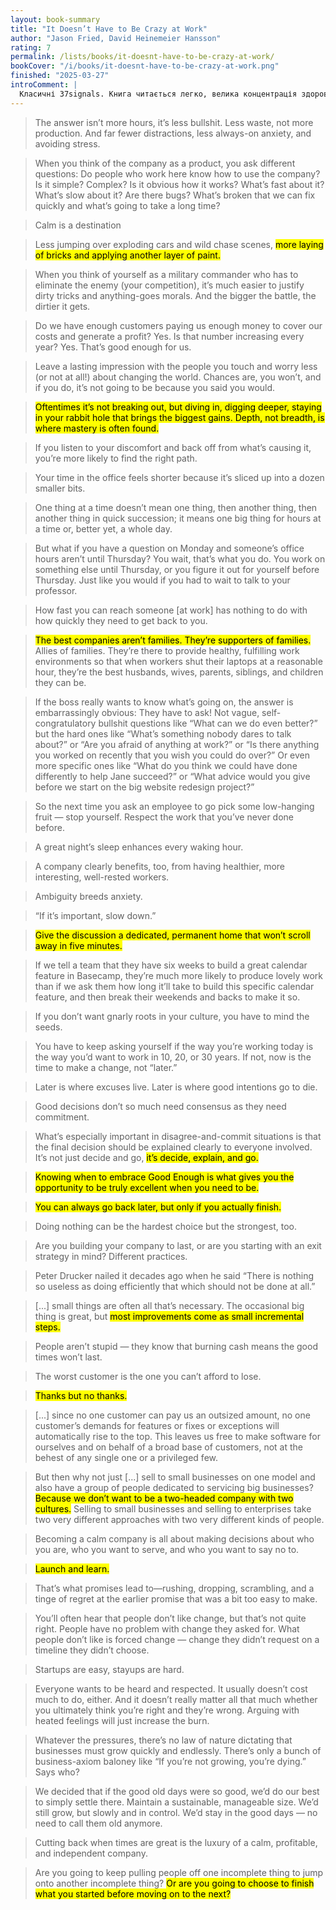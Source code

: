 ```yaml
---
layout: book-summary
title: "It Doesn’t Have to Be Crazy at Work"
author: "Jason Fried, David Heinemeier Hansson"
rating: 7
permalink: /lists/books/it-doesnt-have-to-be-crazy-at-work/
bookCover: "/i/books/it-doesnt-have-to-be-crazy-at-work.png"
finished: "2025-03-27"
introComment: |
  Класичні 37signals. Книга читається легко, велика концентрація здорового глузду збережена.
---
```


> The answer isn’t more hours, it’s less bullshit. Less waste, not more production. And far fewer distractions, less always-on anxiety, and avoiding stress.

> When you think of the company as a product, you ask different questions: Do people who work here know how to use the company? Is it simple? Complex? Is it obvious how it works? What’s fast about it? What’s slow about it? Are there bugs? What’s broken that we can fix quickly and what’s going to take a long time?

> Calm is a destination

> Less jumping over exploding cars and wild chase scenes, <mark>more laying of bricks and applying another layer of paint.</mark>

> When you think of yourself as a military commander who has to eliminate the enemy (your competition), it’s much easier to justify dirty tricks and anything-goes morals. And the bigger the battle, the dirtier it gets.

> Do we have enough customers paying us enough money to cover our costs and generate a profit? Yes. Is that number increasing every year? Yes. That’s good enough for us.

<!-- > Mark Twain nailed it: “Comparison is the death of joy.” We’re with Mark. -->

> Leave a lasting impression with the people you touch and worry less (or not at all!) about changing the world. Chances are, you won’t, and if you do, it’s not going to be because you said you would.

> <mark>Oftentimes it’s not breaking out, but diving in, digging deeper, staying in your rabbit hole that brings the biggest gains. Depth, not breadth, is where mastery is often found.</mark>

> If you listen to your discomfort and back off from what’s causing it, you’re more likely to find the right path.

> Your time in the office feels shorter because it’s sliced up into a dozen smaller bits.

> One thing at a time doesn’t mean one thing, then another thing, then another thing in quick succession; it means one big thing for hours at a time or, better yet, a whole day.

> But what if you have a question on Monday and someone’s office hours aren’t until Thursday? You wait, that’s what you do. You work on something else until Thursday, or you figure it out for yourself before Thursday. Just like you would if you had to wait to talk to your professor.

> How fast you can reach someone [at work] has nothing to do with how quickly they need to get back to you.

> <mark>The best companies aren’t families. They’re supporters of families.</mark> Allies of families. They’re there to provide healthy, fulfilling work environments so that when workers shut their laptops at a reasonable hour, they’re the best husbands, wives, parents, siblings, and children they can be.

> If the boss really wants to know what’s going on, the answer is embarrassingly obvious: They have to ask! Not vague, self-congratulatory bullshit questions like “What can we do even better?” but the hard ones like “What’s something nobody dares to talk about?” or “Are you afraid of anything at work?” or “Is there anything you worked on recently that you wish you could do over?” Or even more specific ones like “What do you think we could have done differently to help Jane succeed?” or “What advice would you give before we start on the big website redesign project?”

> So the next time you ask an employee to go pick some low-hanging fruit — stop yourself. Respect the work that you’ve never done before.

> A great night’s sleep enhances every waking hour.

> A company clearly benefits, too, from having healthier, more interesting, well-rested workers.

> Ambiguity breeds anxiety.

> “If it’s important, slow down.”

> <mark>Give the discussion a dedicated, permanent home that won’t scroll away in five minutes.</mark>

> If we tell a team that they have six weeks to build a great calendar feature in Basecamp, they’re much more likely to produce lovely work than if we ask them how long it’ll take to build this specific calendar feature, and then break their weekends and backs to make it so.

> If you don’t want gnarly roots in your culture, you have to mind the seeds.

> You have to keep asking yourself if the way you’re working today is the way you’d want to work in 10, 20, or 30 years. If not, now is the time to make a change, not “later.”

> Later is where excuses live. Later is where good intentions go to die.

<!-- > Today we ship things when they’re ready rather than when they’re coordinated. -->

> Good decisions don’t so much need consensus as they need commitment.

> What’s especially important in disagree-and-commit situations is that the final decision should be explained clearly to everyone involved. It’s not just decide and go, <mark>it’s decide, explain, and go.</mark>

> <mark>Knowing when to embrace Good Enough is what gives you the opportunity to be truly excellent when you need to be.</mark>

> <mark>You can always go back later, but only if you actually finish.</mark>

> Doing nothing can be the hardest choice but the strongest, too.

> Are you building your company to last, or are you starting with an exit strategy in mind? Different practices.

> Peter Drucker nailed it decades ago when he said “There is nothing so useless as doing efficiently that which should not be done at all.”

> [...] small things are often all that’s necessary. The occasional big thing is great, but <mark>most improvements come as small incremental steps.</mark>

> People aren’t stupid — they know that burning cash means the good times won’t last.

> The worst customer is the one you can’t afford to lose.

> <mark>Thanks but no thanks.</mark>

> [...] since no one customer can pay us an outsized amount, no one customer’s demands for features or fixes or exceptions will automatically rise to the top. This leaves us free to make software for ourselves and on behalf of a broad base of customers, not at the behest of any single one or a privileged few.

> But then why not just [...] sell to small businesses on one model and also have a group of people dedicated to servicing big businesses? <mark>Because we don’t want to be a two-headed company with two cultures.</mark> Selling to small businesses and selling to enterprises take two very different approaches with two very different kinds of people.

> Becoming a calm company is all about making decisions about who you are, who you want to serve, and who you want to say no to.

> <mark>Launch and learn.</mark>

> That’s what promises lead to—rushing, dropping, scrambling, and a tinge of regret at the earlier promise that was a bit too easy to make.

> You’ll often hear that people don’t like change, but that’s not quite right. People have no problem with change they asked for. What people don’t like is forced change — change they didn’t request on a timeline they didn’t choose.

> Startups are easy, stayups are hard.

> Everyone wants to be heard and respected. It usually doesn’t cost much to do, either. And it doesn’t really matter all that much whether you ultimately think you’re right and they’re wrong. Arguing with heated feelings will just increase the burn.

> Whatever the pressures, there’s no law of nature dictating that businesses must grow quickly and endlessly. There’s only a bunch of business-axiom baloney like “If you’re not growing, you’re dying.” Says who?

> We decided that if the good old days were so good, we’d do our best to simply settle there. Maintain a sustainable, manageable size. We’d still grow, but slowly and in control. We’d stay in the good days — no need to call them old anymore.

> Cutting back when times are great is the luxury of a calm, profitable, and independent company.

> Are you going to keep pulling people off one incomplete thing to jump onto another incomplete thing? <mark>Or are you going to choose to finish what you started before moving on to the next?</mark>
